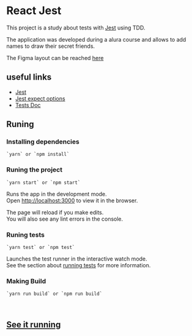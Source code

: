# React Jest    

This project is a study about tests with [Jest](https://jestjs.io/) using TDD.

The application was developed during a alura course and allows to add names to draw their secret friends.

The Figma layout can be reached [here](https://www.figma.com/file/c3RarCwq533GF1rrTRQEES/Sorteador-de-amigo-secreto?node-id=35%3A134)

## useful links
* [Jest](https://jestjs.io/)
* [Jest expect options](https://jestjs.io/pt-BR/docs/expect)
* [Tests Doc](https://create-react-app.dev/docs/running-tests)

## Runing

### Installing dependencies
    `yarn` or `npm install`

### Runing the project
    `yarn start` or `npm start`

Runs the app in the development mode.\
Open [http://localhost:3000](http://localhost:3000) to view it in the browser.

The page will reload if you make edits.\
You will also see any lint errors in the console.

### Runing tests
    `yarn test` or `npm test`

Launches the test runner in the interactive watch mode.\
See the section about [running tests](https://facebook.github.io/create-react-app/docs/running-tests) for more information.

### Making Build
    `yarn run build` or `npm run build`

<br>

## [See it running](https://react-jest-xi.vercel.app/)

